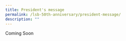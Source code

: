 ```yaml
---
title: President's message
permalink: /lsb-50th-anniversary/president-message/
description: ""
---
```

Coming Soon